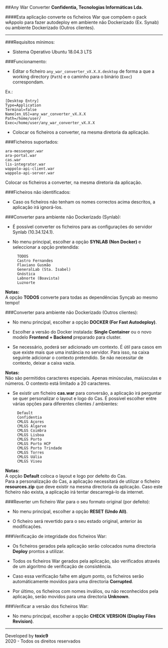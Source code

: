##Any War Converter
**Confidentia, Tecnologias Informáticas Lda.**  

####Esta aplicação converte os ficheiros War que compõem o pack wAppolo para fazer autodeploy em ambiente não Dockerizado (Ex. Synab) ou ambiente Dockerizado (Outros clientes).

___

###Requisitos mínimos:

- Sistema Operativo Ubuntu 18.04.3 LTS

###Funcionamento:

- Editar o ficheiro `any_war_converter_vX.X.X.desktop` de forma a que a working directory (`Path`) e o caminho para o binário (`Exec`) correspondam.

Ex.:

    [Desktop Entry]
    Type=Application
    Terminal=false
    Name[en_US]=any_war_converter_vX.X.X
    Path=/home/user/
    Exec=/home/user/any_war_converter_vX.X.X

- Colocar os ficheiros a converter, na mesma diretoria da aplicação.

###Ficheiros suportados:

    ara-messenger.war
    ara-portal.war
    cas.war
    lis-integrator.war
    wappolo-api-client.war
    wappolo-api-server.war

Colocar os ficheiros a converter, na mesma diretoria da aplicação.

###Ficheiros não identificados:

- Caso os ficheiros não tenham os nomes correctos acima descritos, a aplicação irá ignorá-los.

###Converter para ambiente não Dockerizado (Synlab):

- É possível converter os ficheiros para as configurações do servidor Synlab (10.34.124.1).

- No menu principal, escolher a opção **SYNLAB (Non Docker)** e seleccionar a opção pretendida:

        TODOS
        Castro Fernandes
        Flaviano Gusmão
        GeneralLab (Sta. Isabel)
        Gnóstica
        Labnorte (Boavista)
        Luznorte

**Notas:**  
A opção **TODOS** converte para todas as dependências Synçab ao mesmo tempo!

###Converter para ambiente não Dockerizado (Outros clientes):

- No menu principal, escolher a opção **DOCKER (For Fast Autodeploy)**.

- Escolher a versão do Docker instalada: **Single Container** ou o novo modelo **Frontend + Backend** preparado para cluster.

- Se necessário, poderá ser adicionado um contexto. É útil para casos em que existe mais que uma instância no servidor. Para isso, na caixa seguinte adicionar o contexto pretendido. Se não necessitar de contexto, deixar a caixa vazia.

**Notas:**  
Não são permitidos caracteres especiais. Apenas minúsculas, maiúsculas e números. O contexto está limitado a 20 caracteres.

- Se existir um ficheiro **cas.war** para conversão, a aplicação irá perguntar se quer personalizar o layout e logo do Cas. É possível escolher entre várias opções para diferentes clientes / ambientes:

        Default
        Confidentia
        CMLGS Açores
        CMLGS Algarve
        CMLGS Coimbra
        CMLGS Lisboa
        CMLGS Porto
        CMLGS Porto HCP
        CMLGS Porto Trindade
        CMLGS Torres
        CMLGS Uália
        CMLGS Viseu

**Notas:**  
A opção **Default** coloca o layout e logo por defeito do Cas.  
Para a personalização do Cas, a aplicação necessitará de utilizar o ficheiro **resources.zip** que deve existir na mesma directoria da aplicação. Caso este ficheiro não exista, a aplicação irá tentar descarregá-lo da internet.

###Reverter um ficheiro War para o seu formato original (por defeito):

- No menu principal, escolher a opção **RESET (Undo All)**.

- O ficheiro será revertido para o seu estado original, anterior às modificações.

###Verificação de integridade dos ficheiros War:

- Os ficheiros gerados pela aplicação serão colocados numa directoria **Deploy** prontos a utilizar.

- Todos os ficheiros War gerados pela aplicação, são verificados através de um algoritmo de verificação de consistência.

- Caso essa verificação falhe em algum ponto, os ficheiros serão automáticamente movidos para uma directoria **Corrupted**.

- Por último, os ficheiros com nomes inválios, ou não reconhecidos pela aplicação, serão movidos para uma directoria **Unknown**.

###Verificar a versão dos ficheiros War:

- No menu principal, escolher a opção **CHECK VERSION (Display Files Revision)**.
___

Developed by **toxic9**  
2020 - Todos os direitos reservados
